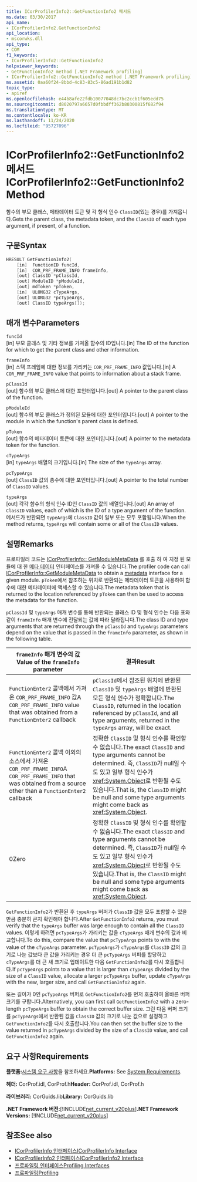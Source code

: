 ```yaml
---
title: ICorProfilerInfo2::GetFunctionInfo2 메서드
ms.date: 03/30/2017
api_name:
- ICorProfilerInfo2.GetFunctionInfo2
api_location:
- mscorwks.dll
api_type:
- COM
f1_keywords:
- ICorProfilerInfo2::GetFunctionInfo2
helpviewer_keywords:
- GetFunctionInfo2 method [.NET Framework profiling]
- ICorProfilerInfo2::GetFunctionInfo2 method [.NET Framework profiling]
ms.assetid: 0aa60f24-8bbd-4c83-83c5-86ad191b1d82
topic_type:
- apiref
ms.openlocfilehash: e44b8afe22fdb10077048dc7bc2ccb1f605edd75
ms.sourcegitcommit: d8020797a6657d0fbbdff362b80300815f682f94
ms.translationtype: MT
ms.contentlocale: ko-KR
ms.lasthandoff: 11/24/2020
ms.locfileid: "95727096"
---
```

# <a name="icorprofilerinfo2getfunctioninfo2-method"></a><span data-ttu-id="fb320-102">ICorProfilerInfo2::GetFunctionInfo2 메서드</span><span class="sxs-lookup"><span data-stu-id="fb320-102">ICorProfilerInfo2::GetFunctionInfo2 Method</span></span>

<span data-ttu-id="fb320-103">함수의 부모 클래스, 메타데이터 토큰 및 각 형식 인수 `ClassID`(있는 경우)를 가져옵니다.</span><span class="sxs-lookup"><span data-stu-id="fb320-103">Gets the parent class, the metadata token, and the `ClassID` of each type argument, if present, of a function.</span></span>  
  
## <a name="syntax"></a><span data-ttu-id="fb320-104">구문</span><span class="sxs-lookup"><span data-stu-id="fb320-104">Syntax</span></span>  
  
```cpp  
HRESULT GetFunctionInfo2(  
    [in]  FunctionID funcId,  
    [in]  COR_PRF_FRAME_INFO frameInfo,  
    [out] ClassID *pClassId,  
    [out] ModuleID *pModuleId,  
    [out] mdToken *pToken,  
    [in]  ULONG32 cTypeArgs,  
    [out] ULONG32 *pcTypeArgs,  
    [out] ClassID typeArgs[]);  
```  
  
## <a name="parameters"></a><span data-ttu-id="fb320-105">매개 변수</span><span class="sxs-lookup"><span data-stu-id="fb320-105">Parameters</span></span>  

 `funcId`  
 <span data-ttu-id="fb320-106">[in] 부모 클래스 및 기타 정보를 가져올 함수의 ID입니다.</span><span class="sxs-lookup"><span data-stu-id="fb320-106">[in] The ID of the function for which to get the parent class and other information.</span></span>  
  
 `frameInfo`  
 <span data-ttu-id="fb320-107">[in] 스택 프레임에 대한 정보를 가리키는 `COR_PRF_FRAME_INFO` 값입니다.</span><span class="sxs-lookup"><span data-stu-id="fb320-107">[in] A `COR_PRF_FRAME_INFO` value that points to information about a stack frame.</span></span>  
  
 `pClassId`  
 <span data-ttu-id="fb320-108">[out] 함수의 부모 클래스에 대한 포인터입니다.</span><span class="sxs-lookup"><span data-stu-id="fb320-108">[out] A pointer to the parent class of the function.</span></span>  
  
 `pModuleId`  
 <span data-ttu-id="fb320-109">[out] 함수의 부모 클래스가 정의된 모듈에 대한 포인터입니다.</span><span class="sxs-lookup"><span data-stu-id="fb320-109">[out] A pointer to the module in which the function's parent class is defined.</span></span>  
  
 `pToken`  
 <span data-ttu-id="fb320-110">[out] 함수의 메타데이터 토큰에 대한 포인터입니다.</span><span class="sxs-lookup"><span data-stu-id="fb320-110">[out] A pointer to the metadata token for the function.</span></span>  
  
 `cTypeArgs`  
 <span data-ttu-id="fb320-111">[in] `typeArgs` 배열의 크기입니다.</span><span class="sxs-lookup"><span data-stu-id="fb320-111">[in] The size of the `typeArgs` array.</span></span>  
  
 `pcTypeArgs`  
 <span data-ttu-id="fb320-112">[out] `ClassID` 값의 총수에 대한 포인터입니다.</span><span class="sxs-lookup"><span data-stu-id="fb320-112">[out] A pointer to the total number of `ClassID` values.</span></span>  
  
 `typeArgs`  
 <span data-ttu-id="fb320-113">[out] 각각 함수의 형식 인수 ID인 `ClassID` 값의 배열입니다.</span><span class="sxs-lookup"><span data-stu-id="fb320-113">[out] An array of `ClassID` values, each of which is the ID of a type argument of the function.</span></span> <span data-ttu-id="fb320-114">메서드가 반환되면 `typeArgs`에 `ClassID` 값이 일부 또는 모두 포함됩니다.</span><span class="sxs-lookup"><span data-stu-id="fb320-114">When the method returns, `typeArgs` will contain some or all of the `ClassID` values.</span></span>  
  
## <a name="remarks"></a><span data-ttu-id="fb320-115">설명</span><span class="sxs-lookup"><span data-stu-id="fb320-115">Remarks</span></span>  

 <span data-ttu-id="fb320-116">프로파일러 코드는 [ICorProfilerInfo:: GetModuleMetaData](icorprofilerinfo-getmodulemetadata-method.md) 를 호출 하 여 지정 된 모듈에 대 한 [메타 데이터](../metadata/index.md) 인터페이스를 가져올 수 있습니다.</span><span class="sxs-lookup"><span data-stu-id="fb320-116">The profiler code can call [ICorProfilerInfo::GetModuleMetaData](icorprofilerinfo-getmodulemetadata-method.md) to obtain a [metadata](../metadata/index.md) interface for a given module.</span></span> <span data-ttu-id="fb320-117">`pToken`에서 참조하는 위치로 반환되는 메타데이터 토큰을 사용하여 함수에 대한 메타데이터에 액세스할 수 있습니다.</span><span class="sxs-lookup"><span data-stu-id="fb320-117">The metadata token that is returned to the location referenced by `pToken` can then be used to access the metadata for the function.</span></span>  
  
 <span data-ttu-id="fb320-118">`pClassId` 및 `typeArgs` 매개 변수를 통해 반환되는 클래스 ID 및 형식 인수는 다음 표와 같이 `frameInfo` 매개 변수에 전달되는 값에 따라 달라집니다.</span><span class="sxs-lookup"><span data-stu-id="fb320-118">The class ID and type arguments that are returned through the `pClassId` and `typeArgs` parameters depend on the value that is passed in the `frameInfo` parameter, as shown in the following table.</span></span>  
  
|<span data-ttu-id="fb320-119">`frameInfo` 매개 변수의 값</span><span class="sxs-lookup"><span data-stu-id="fb320-119">Value of the `frameInfo` parameter</span></span>|<span data-ttu-id="fb320-120">결과</span><span class="sxs-lookup"><span data-stu-id="fb320-120">Result</span></span>|  
|----------------------------------------|------------|  
|<span data-ttu-id="fb320-121">`FunctionEnter2` 콜백에서 가져온 `COR_PRF_FRAME_INFO` 값</span><span class="sxs-lookup"><span data-stu-id="fb320-121">A `COR_PRF_FRAME_INFO` value that was obtained from a `FunctionEnter2` callback</span></span>|<span data-ttu-id="fb320-122">`pClassId`에서 참조된 위치에 반환된 `ClassID` 및 `typeArgs` 배열에 반환된 모든 형식 인수가 정확합니다.</span><span class="sxs-lookup"><span data-stu-id="fb320-122">The `ClassID`, returned in the location referenced by `pClassId`, and all type arguments, returned in the `typeArgs` array, will be exact.</span></span>|  
|<span data-ttu-id="fb320-123">`FunctionEnter2` 콜백 이외의 소스에서 가져온 `COR_PRF_FRAME_INFO`</span><span class="sxs-lookup"><span data-stu-id="fb320-123">A `COR_PRF_FRAME_INFO` that was obtained from a source other than a `FunctionEnter2` callback</span></span>|<span data-ttu-id="fb320-124">정확한 `ClassID` 및 형식 인수를 확인할 수 없습니다.</span><span class="sxs-lookup"><span data-stu-id="fb320-124">The exact `ClassID` and type arguments cannot be determined.</span></span> <span data-ttu-id="fb320-125">즉, `ClassID`가 null일 수도 있고 일부 형식 인수가 <xref:System.Object>로 반환될 수도 있습니다.</span><span class="sxs-lookup"><span data-stu-id="fb320-125">That is, the `ClassID` might be null and some type arguments might come back as <xref:System.Object>.</span></span>|  
|<span data-ttu-id="fb320-126">0</span><span class="sxs-lookup"><span data-stu-id="fb320-126">Zero</span></span>|<span data-ttu-id="fb320-127">정확한 `ClassID` 및 형식 인수를 확인할 수 없습니다.</span><span class="sxs-lookup"><span data-stu-id="fb320-127">The exact `ClassID` and type arguments cannot be determined.</span></span> <span data-ttu-id="fb320-128">즉, `ClassID`가 null일 수도 있고 일부 형식 인수가 <xref:System.Object>로 반환될 수도 있습니다.</span><span class="sxs-lookup"><span data-stu-id="fb320-128">That is, the `ClassID` might be null and some type arguments might come back as <xref:System.Object>.</span></span>|  
  
 <span data-ttu-id="fb320-129">`GetFunctionInfo2`가 반환된 후 `typeArgs` 버퍼가 `ClassID` 값을 모두 포함할 수 있을 만큼 충분히 큰지 확인해야 합니다.</span><span class="sxs-lookup"><span data-stu-id="fb320-129">After `GetFunctionInfo2` returns, you must verify that the `typeArgs` buffer was large enough to contain all the `ClassID` values.</span></span> <span data-ttu-id="fb320-130">이렇게 하려면 `pcTypeArgs`가 가리키는 값을 `cTypeArgs` 매개 변수의 값과 비교합니다.</span><span class="sxs-lookup"><span data-stu-id="fb320-130">To do this, compare the value that `pcTypeArgs` points to with the value of the `cTypeArgs` parameter.</span></span> <span data-ttu-id="fb320-131">`pcTypeArgs`가 `cTypeArgs`를 `ClassID` 값의 크기로 나눈 값보다 큰 값을 가리키는 경우 더 큰 `pcTypeArgs` 버퍼를 할당하고 `cTypeArgs`를 더 큰 새 크기로 업데이트한 다음 `GetFunctionInfo2`를 다시 호출합니다.</span><span class="sxs-lookup"><span data-stu-id="fb320-131">If `pcTypeArgs` points to a value that is larger than `cTypeArgs` divided by the size of a `ClassID` value, allocate a larger `pcTypeArgs` buffer, update `cTypeArgs` with the new, larger size, and call `GetFunctionInfo2` again.</span></span>  
  
 <span data-ttu-id="fb320-132">또는 길이가 0인 `pcTypeArgs` 버퍼로 `GetFunctionInfo2`를 먼저 호출하여 올바른 버퍼 크기를 구합니다.</span><span class="sxs-lookup"><span data-stu-id="fb320-132">Alternatively, you can first call `GetFunctionInfo2` with a zero-length `pcTypeArgs` buffer to obtain the correct buffer size.</span></span> <span data-ttu-id="fb320-133">그런 다음 버퍼 크기를 `pcTypeArgs`에서 반환된 값을 `ClassID` 값의 크기로 나눈 값으로 설정하고 `GetFunctionInfo2`를 다시 호출합니다.</span><span class="sxs-lookup"><span data-stu-id="fb320-133">You can then set the buffer size to the value returned in `pcTypeArgs` divided by the size of a `ClassID` value, and call `GetFunctionInfo2` again.</span></span>  
  
## <a name="requirements"></a><span data-ttu-id="fb320-134">요구 사항</span><span class="sxs-lookup"><span data-stu-id="fb320-134">Requirements</span></span>  

 <span data-ttu-id="fb320-135">**플랫폼:**[시스템 요구 사항](../../get-started/system-requirements.md)을 참조하세요.</span><span class="sxs-lookup"><span data-stu-id="fb320-135">**Platforms:** See [System Requirements](../../get-started/system-requirements.md).</span></span>  
  
 <span data-ttu-id="fb320-136">**헤더:** CorProf.idl, CorProf.h</span><span class="sxs-lookup"><span data-stu-id="fb320-136">**Header:** CorProf.idl, CorProf.h</span></span>  
  
 <span data-ttu-id="fb320-137">**라이브러리:** CorGuids.lib</span><span class="sxs-lookup"><span data-stu-id="fb320-137">**Library:** CorGuids.lib</span></span>  
  
 <span data-ttu-id="fb320-138">**.NET Framework 버전:**[!INCLUDE[net_current_v20plus](../../../../includes/net-current-v20plus-md.md)]</span><span class="sxs-lookup"><span data-stu-id="fb320-138">**.NET Framework Versions:** [!INCLUDE[net_current_v20plus](../../../../includes/net-current-v20plus-md.md)]</span></span>  
  
## <a name="see-also"></a><span data-ttu-id="fb320-139">참조</span><span class="sxs-lookup"><span data-stu-id="fb320-139">See also</span></span>

- [<span data-ttu-id="fb320-140">ICorProfilerInfo 인터페이스</span><span class="sxs-lookup"><span data-stu-id="fb320-140">ICorProfilerInfo Interface</span></span>](icorprofilerinfo-interface.md)
- [<span data-ttu-id="fb320-141">ICorProfilerInfo2 인터페이스</span><span class="sxs-lookup"><span data-stu-id="fb320-141">ICorProfilerInfo2 Interface</span></span>](icorprofilerinfo2-interface.md)
- [<span data-ttu-id="fb320-142">프로파일링 인터페이스</span><span class="sxs-lookup"><span data-stu-id="fb320-142">Profiling Interfaces</span></span>](profiling-interfaces.md)
- [<span data-ttu-id="fb320-143">프로파일링</span><span class="sxs-lookup"><span data-stu-id="fb320-143">Profiling</span></span>](index.md)
